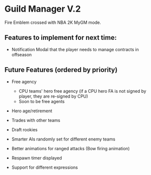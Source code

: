 # Guild Manager V.2

Fire Emblem crossed with NBA 2K MyGM mode.

## Features to implement for next time:

- Notification Modal that the player needs to manage contracts in offseason

## Future Features (ordered by priority)

- Free agency
  - CPU teams' hero free agency (if a CPU hero FA is not signed by player, they are re-signed by CPU)
  - Soon to be free agents
- Hero age/retirement
- Trades with other teams
- Draft rookies

- Smarter AIs randomly set for different enemy teams
- Better animations for ranged attacks (Bow firing animation)
- Respawn timer displayed
- Support for different expressions
